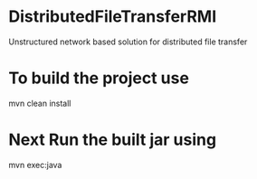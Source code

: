 # DistributedFileTransferRMI
Unstructured network based solution for distributed file transfer
# To build the project use # 
mvn clean install
  
# Next Run the built jar using #
mvn exec:java

